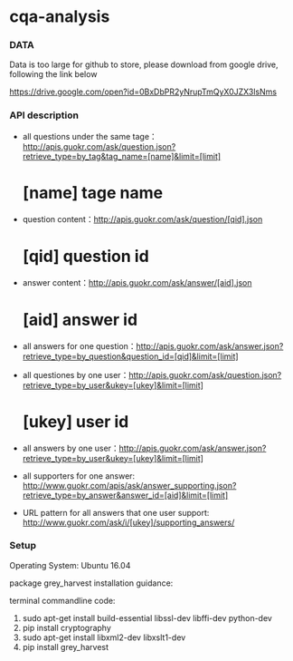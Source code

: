 # cqa-analysis

<h3>DATA</h3>
Data is too large for github to store, please download from google drive, following the link below

https://drive.google.com/open?id=0BxDbPR2yNrupTmQyX0JZX3lsNms

<h3>API description</h3>

* all questions under the same tage：http://apis.guokr.com/ask/question.json?retrieve_type=by_tag&tag_name=[name]&limit=[limit]
  # [name] tage name
* question content：http://apis.guokr.com/ask/question/[qid].json
  # [qid] question id
* answer content：http://apis.guokr.com/ask/answer/[aid].json
  # [aid] answer id
* all answers for one question：http://apis.guokr.com/ask/answer.json?retrieve_type=by_question&question_id=[qid]&limit=[limit]
* all questiones by one user：http://apis.guokr.com/ask/question.json?retrieve_type=by_user&ukey=[ukey]&limit=[limit]
  # [ukey] user id
* all answers by one user：http://apis.guokr.com/ask/answer.json?retrieve_type=by_user&ukey=[ukey]&limit=[limit]
* all supporters for one answer: http://www.guokr.com/apis/ask/answer_supporting.json?retrieve_type=by_answer&answer_id=[aid]&limit=[limit]

* URL pattern for all answers that one user support: http://www.guokr.com/ask/i/[ukey]/supporting_answers/


<h3>Setup</h3>

Operating System: Ubuntu 16.04

package grey_harvest installation guidance:

terminal commandline code:

1. sudo apt-get install build-essential libssl-dev libffi-dev python-dev
2. pip install cryptography
3. sudo apt-get install libxml2-dev libxslt1-dev
4. pip install grey_harvest

